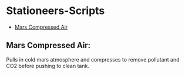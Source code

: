 # Stationeers-Scripts

* [Mars Compressed Air](https://github.com/HappypsychoX/Stationeers-Scripts/blob/main/Mars%20Compressed%20Air)

## Mars Compressed Air:
Pulls in cold mars atmosphere and compresses to remove pollutant and CO2 before pushing to clean tank.
